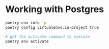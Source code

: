 # Working with Postgres

```bash
poetry env info -p
poetry config virtualenvs.in-project true
```

```bash
# get the activate command to execute
poetry env activate
```
